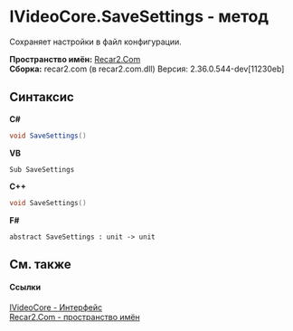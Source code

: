 # IVideoCore.SaveSettings - метод
 

Сохраняет настройки в файл конфигурации.

**Пространство имён:**&nbsp;<a href="68726a4f-5108-9c67-8918-cc6a6e73f216">Recar2.Com</a><br />**Сборка:**&nbsp;recar2.com (в recar2.com.dll) Версия: 2.36.0.544-dev[11230eb]

## Синтаксис

**C#**<br />
``` C#
void SaveSettings()
```

**VB**<br />
``` VB
Sub SaveSettings
```

**C++**<br />
``` C++
void SaveSettings()
```

**F#**<br />
``` F#
abstract SaveSettings : unit -> unit 

```


## См. также


#### Ссылки
<a href="d95812bc-cb61-9b62-2a15-f86fcfc2ed7a">IVideoCore - Интерфейс</a><br /><a href="68726a4f-5108-9c67-8918-cc6a6e73f216">Recar2.Com - пространство имён</a><br />